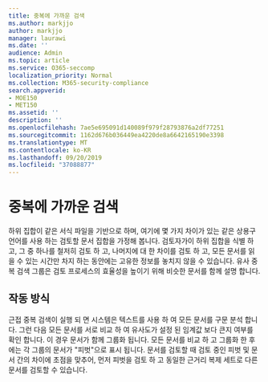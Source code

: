 ```yaml
---
title: 중복에 가까운 검색
ms.author: markjjo
author: markjjo
manager: laurawi
ms.date: ''
audience: Admin
ms.topic: article
ms.service: O365-seccomp
localization_priority: Normal
ms.collection: M365-security-compliance
search.appverid:
- MOE150
- MET150
ms.assetid: ''
description: ''
ms.openlocfilehash: 7ae5e695091d140089f979f28793876a2df77251
ms.sourcegitcommit: 1162d676b036449ea4220de8a6642165190e3398
ms.translationtype: MT
ms.contentlocale: ko-KR
ms.lasthandoff: 09/20/2019
ms.locfileid: "37088877"
---
```

# <a name="near-duplicate-detection"></a>중복에 가까운 검색

하위 집합이 같은 서식 파일을 기반으로 하며, 여기에 몇 가지 차이가 있는 같은 상용구 언어를 사용 하는 검토할 문서 집합을 가정해 봅니다. 검토자가이 하위 집합을 식별 하 고, 그 중 하나를 철저히 검토 하 고, 나머지에 대 한 차이를 검토 하 고, 모든 문서를 읽을 수 있는 시간만 차지 하는 동안에는 고유한 정보를 놓치지 않을 수 있습니다. 유사 중복 검색 그룹은 검토 프로세스의 효율성을 높이기 위해 비슷한 문서를 함께 설명 합니다.

## <a name="how-does-it-work"></a>작동 방식

근접 중복 검색이 실행 되 면 시스템은 텍스트를 사용 하 여 모든 문서를 구문 분석 합니다. 그런 다음 모든 문서를 서로 비교 하 여 유사도가 설정 된 임계값 보다 큰지 여부를 확인 합니다. 이 경우 문서가 함께 그룹화 됩니다. 모든 문서를 비교 하 고 그룹화 한 후에는 각 그룹의 문서가 "피벗"으로 표시 됩니다. 문서를 검토할 때 검토 중인 피벗 및 문서 간의 차이에 초점을 맞추어, 먼저 피벗을 검토 하 고 동일한 근거리 복제 세트로 다른 문서를 검토할 수 있습니다.
